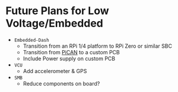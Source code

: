 # Future Plans for Low Voltage/Embedded

- `Embedded-Dash`
    - Transition from an RPi 1/4 platform to RPi Zero or similar SBC
    - Transition from [PiCAN](https://copperhilltech.com/pican-2-can-bus-interface-for-raspberry-pi/) to a custom PCB
    - Include Power supply on custom PCB
- `VCU`
    - Add accelerometer & GPS
- `SMB`
    - Reduce components on board?
